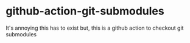 # github-action-git-submodules
It's annoying this has to exist but, this is a github action to checkout git submodules
